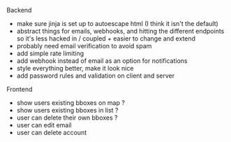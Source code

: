Backend
- make sure jinja is set up to autoescape html (I think it isn't the default)
- abstract things for emails, webhooks, and hitting the different endpoints
  so it's less hacked in / coupled + easier to change and extend
- probably need email verification to avoid spam
- add simple rate limiting
- add webhook instead of email as an option for notifications
- style everything better, make it look nice
- add password rules and validation on client and server

Frontend
- show users existing bboxes on map ? 
- show users existing bboxes in list ? 
- user can delete their own bboxes ?
- user can edit email
- user can delete account